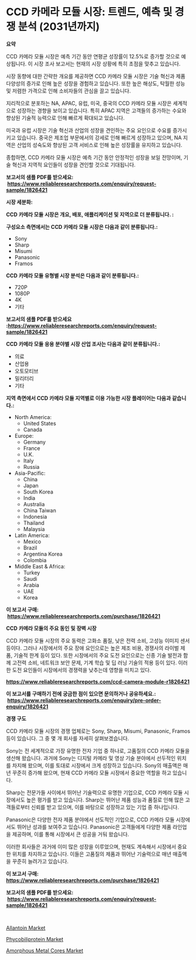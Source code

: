 <p><h1>CCD 카메라 모듈 시장: 트렌드, 예측 및 경쟁 분석 (2031년까지)</h1></p><p><strong>요약</strong></p>
<p><p>CCD 카메라 모듈 시장은 예측 기간 동안 연평균 성장률이 12.5%로 증가할 것으로 예상됩니다. 이 시장 조사 보고서는 현재의 시장 상황에 특히 초점을 맞추고 있습니다.</p><p>시장 동향에 대한 간략한 개요를 제공하면 CCD 카메라 모듈 시장은 기술 혁신과 제품 다양성의 증가로 인해 높은 성장을 경험하고 있습니다. 또한 높은 해상도, 탁월한 성능 및 저렴한 가격으로 인해 소비자들의 관심을 끌고 있습니다.</p><p>지리적으로 분포하는 NA, APAC, 유럽, 미국, 중국의 CCD 카메라 모듈 시장은 세계적으로 성장하는 경향을 보이고 있습니다. 특히 APAC 지역은 고객들의 증가하는 수요와 향상된 기술적 능력으로 인해 빠르게 확대되고 있습니다.</p><p>미국과 유럽 시장은 기술 혁신과 산업의 성장을 견인하는 주요 요인으로 수요를 증가시키고 있습니다. 중국은 제조업 부문에서의 강세로 인해 빠르게 성장하고 있으며, NA 지역은 산업의 성숙도와 향상된 고객 서비스로 인해 높은 성장률을 유지하고 있습니다.</p><p>종합하면, CCD 카메라 모듈 시장은 예측 기간 동안 안정적인 성장을 보일 전망이며, 기술 혁신과 지역적 요인들이 성장을 견인할 것으로 기대됩니다.</p></p>
<p><strong>보고서의 샘플 PDF를 받으세요: &nbsp;<a href="https://www.reliableresearchreports.com/enquiry/request-sample/1826421">https://www.reliableresearchreports.com/enquiry/request-sample/1826421</a></strong></p>
<p><strong>시장 세분화:</strong></p>
<p><strong> CCD 카메라 모듈 시장은 개요, 배포, 애플리케이션 및 지역으로 더 분류됩니다. :</strong></p>
<p><strong>구성요소 측면에서는 CCD 카메라 모듈 시장은 다음과 같이 분류됩니다.:</strong></p>
<p><ul><li>Sony</li><li>Sharp</li><li>Misumi</li><li>Panasonic</li><li>Framos</li></ul></p>
<p><strong> CCD 카메라 모듈 유형별 시장 분석은 다음과 같이 분류됩니다.:</strong></p>
<p><ul><li>720P</li><li>1080P</li><li>4K</li><li>기타</li></ul></p>
<p><strong>보고서의 샘플 PDF를 받으세요 :<a href="https://www.reliableresearchreports.com/enquiry/request-sample/1826421">https://www.reliableresearchreports.com/enquiry/request-sample/1826421</a></strong></p>
<p><strong> CCD 카메라 모듈 응용 분야별 시장 산업 조사는 다음과 같이 분류됩니다.:</strong></p>
<p><ul><li>의료</li><li>산업용</li><li>오토모티브</li><li>밀리터리</li><li>기타</li></ul></p>
<p><strong>지역 측면에서 CCD 카메라 모듈 지역별로 이용 가능한 시장 플레이어는 다음과 같습니다.:</strong></p>
<p><ul>
    <li>
        North America:
        <ul>
            <li>United States</li>
            <li>Canada</li>
        </ul>
    </li>
    <li>
        Europe:
        <ul>
            <li>Germany</li>
            <li>France</li>
            <li>U.K.</li>
            <li>Italy</li>
            <li>Russia</li>
        </ul>
    </li>
    <li>
        Asia-Pacific:
        <ul>
            <li>China</li>
            <li>Japan</li>
            <li>South Korea</li>
            <li>India</li>
            <li>Australia</li>
            <li>China Taiwan</li>
            <li>Indonesia</li>
            <li>Thailand</li>
            <li>Malaysia</li>
        </ul>
    </li>
    <li>
        Latin America:
        <ul>
            <li>Mexico</li>
            <li>Brazil</li>
            <li>Argentina Korea</li>
            <li>Colombia</li>
        </ul>
    </li>
    <li>
        Middle East & Africa:
        <ul>
            <li>Turkey</li>
            <li>Saudi</li>
            <li>Arabia</li>
            <li>UAE</li>
            <li>Korea</li>
        </ul>
    </li>
    </ul></p>
<p><strong>이 보고서 구매: &nbsp;<a href="https://www.reliableresearchreports.com/purchase/1826421">https://www.reliableresearchreports.com/purchase/1826421</a></strong></p>
<p><strong>CCD 카메라 모듈의 주요 동인 및 장벽 시장</strong></p>
<p><p>CCD 카메라 모듈 시장의 주요 동력은 고화소 품질, 낮은 전력 소비, 고성능 이미지 센서 등이다. 그러나 시장에서의 주요 장애 요인으로는 높은 제조 비용, 경쟁사의 라이벌 제품, 기술적 한계 등이 있다. 또한 시장에서의 주요 도전 요인으로는 신종 기술 발전과 함께 고전력 소비, 네트워크 보안 문제, 기계 학습 및 딥 러닝 기술의 적용 등이 있다. 이러한 도전 요인들이 시장에서의 경쟁력을 낮추는데 영향을 미치고 있다.</p></p>
<p><strong><a href="https://www.reliableresearchreports.com/ccd-camera-module-r1826421">https://www.reliableresearchreports.com/ccd-camera-module-r1826421</a></strong></p>
<p><strong>이 보고서를 구매하기 전에 궁금한 점이 있으면 문의하거나 공유하세요.: &nbsp;<a href="https://www.reliableresearchreports.com/enquiry/pre-order-enquiry/1826421">https://www.reliableresearchreports.com/enquiry/pre-order-enquiry/1826421</a></strong></p>
<p><strong>경쟁 구도</strong></p>
<p><p>CCD 카메라 모듈 시장의 경쟁 업체로는 Sony, Sharp, Misumi, Panasonic, Framos 등이 있습니다. 그 중 몇 개 회사를 자세히 살펴보겠습니다.</p><p>Sony는 전 세계적으로 가장 유명한 전자 기업 중 하나로, 고품질의 CCD 카메라 모듈을 생산해 왔습니다. 과거에 Sony는 디지털 카메라 및 영상 기술 분야에서 선두적인 위치를 차지해 왔으며, 이를 토대로 시장에서 크게 성장하고 있습니다. Sony의 매출액은 매년 꾸준히 증가해 왔으며, 현재 CCD 카메라 모듈 시장에서 중요한 역할을 하고 있습니다.</p><p>Sharp는 전문가들 사이에서 뛰어난 기술력으로 유명한 기업으로, CCD 카메라 모듈 시장에서도 높은 평가를 받고 있습니다. Sharp는 뛰어난 제품 성능과 품질로 인해 많은 고객들로부터 신뢰를 받고 있으며, 이를 바탕으로 성장하고 있는 기업 중 하나입니다.</p><p>Panasonic은 다양한 전자 제품 분야에서 선도적인 기업으로, CCD 카메라 모듈 시장에서도 뛰어난 성과를 보여주고 있습니다. Panasonic은 고객들에게 다양한 제품 라인업을 제공하며, 이를 통해 시장에서 큰 성공을 거둬 왔습니다.</p><p>이러한 회사들은 과거에 이미 많은 성장을 이루었으며, 현재도 계속해서 시장에서 중요한 위치를 차지하고 있습니다. 이들은 고품질의 제품과 뛰어난 기술력으로 매년 매출액을 꾸준히 늘려가고 있습니다.</p></p>
<p><strong>이 보고서 구매: &nbsp; <a href="https://www.reliableresearchreports.com/purchase/1826421">https://www.reliableresearchreports.com/purchase/1826421</a></strong></p>
<p><strong>보고서의 샘플 PDF를 받으세요: &nbsp;<a href="https://www.reliableresearchreports.com/enquiry/request-sample/1826421">https://www.reliableresearchreports.com/enquiry/request-sample/1826421</a></strong><strong></strong></p>
<p>&nbsp;</p>
<p><p><a href="https://www.linkedin.com/pulse/allantoin-market-centers-aspects-growth-share-opportunity-projected-f6fie?trackingId=jcZEzzkZ4ER1kDcXIy6Iow%3D%3D">Allantoin Market</a></p><p><a href="https://www.linkedin.com/pulse/phycobiliprotein-market-size-2024-2031-global-industrial-wzloc?trackingId=A6KcbprCiLadRe%2BYR4jZTw%3D%3D">Phycobiliprotein Market</a></p><p><a href="https://www.linkedin.com/pulse/amorphous-metal-cores-market-size-share-global-analysis-report-8s0ac?trackingId=2PUhGkDEqxUtaI70vNpbSg%3D%3D">Amorphous Metal Cores Market</a></p></p>
